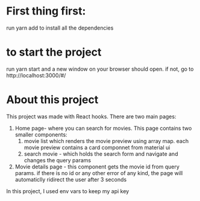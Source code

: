 # First thing first:
run yarn add to install all the dependencies

# to start the project
run yarn start and a new window on your browser should open. if not, go to http://localhost:3000/#/

# About this project
This project was made with React hooks. There are two main pages:
1. Home page- where you can search for movies. This page contains two smaller components:
    1. movie list which renders the movie preview using array map. each movie preview contains a card componnet from material ui
    2. search movie - which holds the search form and navigate and changes the query params
2. Movie details page - this component gets the movie id from query params. if there is no id or any other error of any kind, the page will automaticlly ridirect the user after 3 seconds

In this project, I used env vars to keep my api key